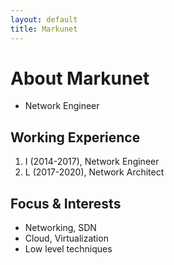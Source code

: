 ```yaml
---
layout: default
title: Markunet
---
```


# About Markunet

* Network Engineer

## Working Experience

1. I (2014-2017), Network Engineer
1. L (2017-2020), Network Architect

## Focus & Interests

* Networking, SDN
* Cloud, Virtualization
* Low level techniques

